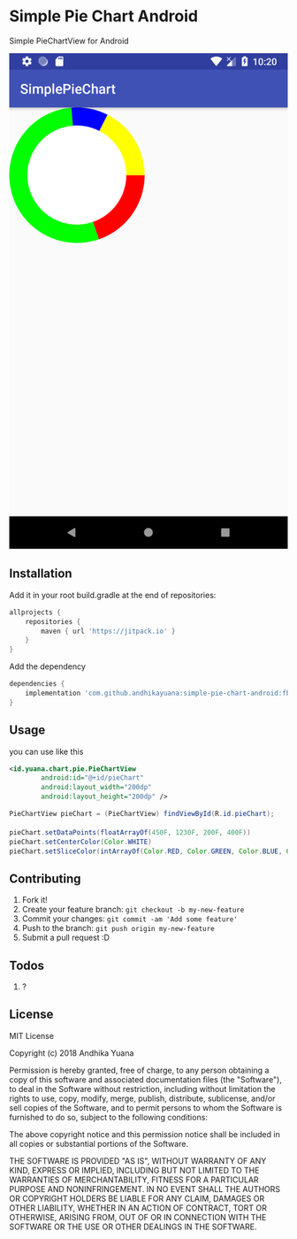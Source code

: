 # Simple Pie Chart Android

Simple PieChartView for Android

![](example.png?raw=true)

## Installation

Add it in your root build.gradle at the end of repositories:

```gradle
allprojects {
    repositories {
        maven { url 'https://jitpack.io' }
    }
}
```

Add the dependency

```gradle
dependencies {
    implementation 'com.github.andhikayuana:simple-pie-chart-android:fbf24c7903'
}
```

## Usage

you can use like this
```xml
<id.yuana.chart.pie.PieChartView
        android:id="@+id/pieChart"
        android:layout_width="200dp"
        android:layout_height="200dp" />
```

```java
PieChartView pieChart = (PieChartView) findViewById(R.id.pieChart);

pieChart.setDataPoints(floatArrayOf(450F, 1230F, 200F, 400F))
pieChart.setCenterColor(Color.WHITE)
pieChart.setSliceColor(intArrayOf(Color.RED, Color.GREEN, Color.BLUE, Color.YELLOW))
```

## Contributing

1. Fork it!
2. Create your feature branch: `git checkout -b my-new-feature`
3. Commit your changes: `git commit -am 'Add some feature'`
4. Push to the branch: `git push origin my-new-feature`
5. Submit a pull request :D

## Todos

1. ?

## License

MIT License

Copyright (c) 2018 Andhika Yuana

Permission is hereby granted, free of charge, to any person obtaining a copy
of this software and associated documentation files (the "Software"), to deal
in the Software without restriction, including without limitation the rights
to use, copy, modify, merge, publish, distribute, sublicense, and/or sell
copies of the Software, and to permit persons to whom the Software is
furnished to do so, subject to the following conditions:

The above copyright notice and this permission notice shall be included in all
copies or substantial portions of the Software.

THE SOFTWARE IS PROVIDED "AS IS", WITHOUT WARRANTY OF ANY KIND, EXPRESS OR
IMPLIED, INCLUDING BUT NOT LIMITED TO THE WARRANTIES OF MERCHANTABILITY,
FITNESS FOR A PARTICULAR PURPOSE AND NONINFRINGEMENT. IN NO EVENT SHALL THE
AUTHORS OR COPYRIGHT HOLDERS BE LIABLE FOR ANY CLAIM, DAMAGES OR OTHER
LIABILITY, WHETHER IN AN ACTION OF CONTRACT, TORT OR OTHERWISE, ARISING FROM,
OUT OF OR IN CONNECTION WITH THE SOFTWARE OR THE USE OR OTHER DEALINGS IN THE
SOFTWARE.